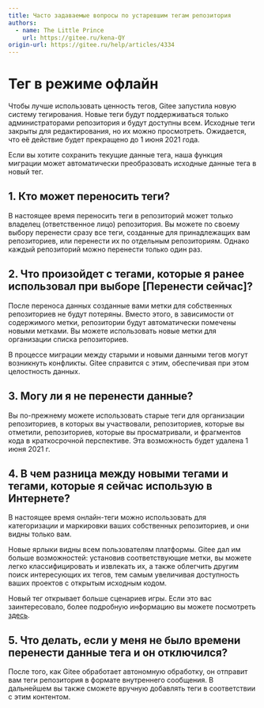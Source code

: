 ```yaml
---
title: Часто задаваемые вопросы по устаревшим тегам репозитория
authors:
  - name: The Little Prince
    url: https://gitee.ru/kena-QY
origin-url: https://gitee.ru/help/articles/4334
---
```


# Тег в режиме офлайн

Чтобы лучше использовать ценность тегов, Gitee запустила новую систему тегирования. Новые теги будут поддерживаться только администраторами репозитория и будут доступны всем. Исходные теги закрыты для редактирования, но их можно просмотреть. Ожидается, что её действие будет прекращено до 1 июня 2021 года.

Если вы хотите сохранить текущие данные тега, наша функция миграции может автоматически преобразовать исходные данные тега в новый тег.

## 1. Кто может переносить теги?

В настоящее время переносить теги в репозиторий может только владелец (ответственное лицо) репозитория. Вы можете по своему выбору перенести сразу все теги, созданные для принадлежащих вам репозиториев, или перенести их по отдельным репозиториям. Однако каждый репозиторий можно перенести только один раз.

## 2. Что произойдет с тегами, которые я ранее использовал при выборе [Перенести сейчас]?

После переноса данных созданные вами метки для собственных репозиториев не будут потеряны. Вместо этого, в зависимости от содержимого метки, репозитории будут автоматически помечены новыми метками. Вы можете использовать новые метки для организации списка репозиториев.

В процессе миграции между старыми и новыми данными тегов могут возникнуть конфликты. Gitee справится с этим, обеспечивая при этом целостность данных.

## 3. Могу ли я не перенести данные?

Вы по-прежнему можете использовать старые теги для организации репозиториев, в которых вы участвовали, репозиториев, которые вы отметили, репозиториев, которые вы просматривали, и фрагментов кода в краткосрочной перспективе. Эта возможность будет удалена 1 июня 2021 г.

## 4. В чем разница между новыми тегами и тегами, которые я сейчас использую в Интернете?

В настоящее время онлайн-теги можно использовать для категоризации и маркировки ваших собственных репозиториев, и они видны только вам.

Новые ярлыки видны всем пользователям платформы. Gitee дал им больше возможностей: установив соответствующие метки, вы можете легко классифицировать и извлекать их, а также облегчить другим поиск интересующих их тегов, тем самым увеличивая доступность ваших проектов с открытым исходным кодом.

Новый тег открывает больше сценариев игры. Если это вас заинтересовало, более подробную информацию вы можете посмотреть [здесь](https://gitee.ru/oschina/gitee-open-label).

## 5. Что делать, если у меня не было времени перенести данные тега и он отключился?

После того, как Gitee обработает автономную обработку, он отправит вам теги репозитория в формате внутреннего сообщения. В дальнейшем вы также сможете вручную добавлять теги в соответствии с этим контентом.